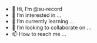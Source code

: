 - 👋 Hi, I’m @su-record
- 👀 I’m interested in ...
- 🌱 I’m currently learning ...
- 💞️ I’m looking to collaborate on ...
- 📫 How to reach me ...

<!---
su-record/su-record is a ✨ special ✨ repository because its `README.md` (this file) appears on your GitHub profile.
You can click the Preview link to take a look at your changes.
--->
